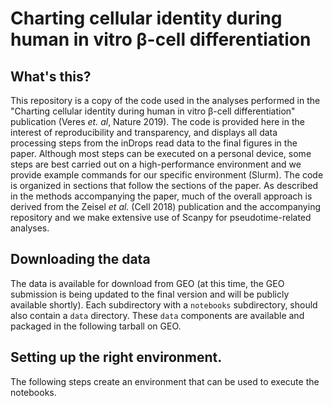 # Charting cellular identity during human in vitro β-cell differentiation

## What's this? 

This repository is a copy of the code used in the analyses performed in the "Charting cellular identity during human in vitro β-cell differentiation" publication (Veres *et. al*, Nature 2019). The code is provided here in the interest of reproducibility and transparency, and displays all data processing steps from the inDrops read data to the final figures in the paper. Although most steps can be executed on a personal device, some steps are best carried out on a high-performance environment and we provide example commands for our specific environment (Slurm). The code is organized in sections that follow the sections of the paper. As described in the methods accompanying the paper, much of the overall approach is derived from the Zeisel *et al.* (Cell 2018) publication and the accompanying repository and we make extensive use of Scanpy for pseudotime-related analyses.

## Downloading the data

The data is available for download from GEO (at this time, the GEO submission is being updated to the final version and will be publicly available shortly). Each subdirectory with a `notebooks` subdirectory, should also contain a `data` directory. These `data` components are available and packaged in the following tarball on GEO.

## Setting up the right environment.

The following steps create an environment that can be used to execute the notebooks.

```
```